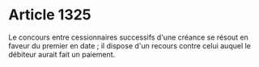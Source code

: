 # Article 1325

Le concours entre cessionnaires successifs d'une créance se résout en faveur du premier en date ; il dispose d'un recours contre celui auquel le débiteur aurait fait un paiement.
